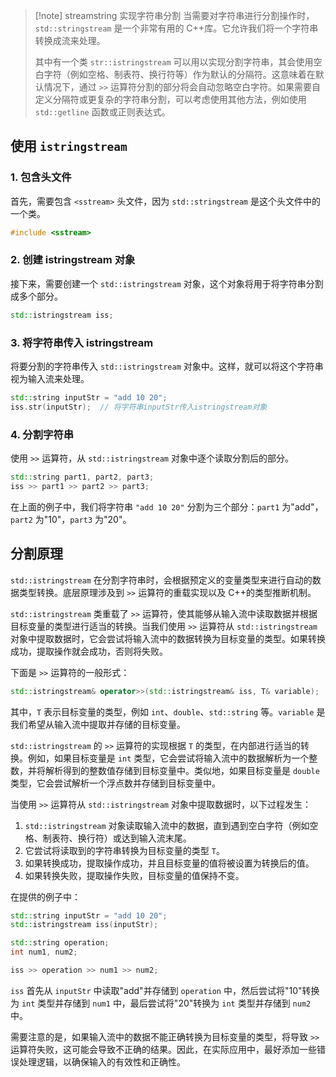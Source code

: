 >[!note] streamstring 实现字符串分割
> 当需要对字符串进行分割操作时，`std::stringstream` 是一个非常有用的 C++库。它允许我们将一个字符串转换成流来处理。
> 
> 其中有一个类 `str::istringstream` 可以用以实现分割字符串，其会使用空白字符（例如空格、制表符、换行符等）作为默认的分隔符。这意味着在默认情况下，通过 `>>` 运算符分割的部分将会自动忽略空白字符。如果需要自定义分隔符或更复杂的字符串分割，可以考虑使用其他方法，例如使用 `std::getline` 函数或正则表达式。

## 使用 `istringstream`
### 1. 包含头文件
首先，需要包含 `<sstream>` 头文件，因为 `std::stringstream` 是这个头文件中的一个类。
```cpp
#include <sstream>
```

### 2. 创建 istringstream 对象
接下来，需要创建一个 `std::istringstream` 对象，这个对象将用于将字符串分割成多个部分。
```cpp
std::istringstream iss;
```

### 3. 将字符串传入 istringstream
将要分割的字符串传入 `std::istringstream` 对象中。这样，就可以将这个字符串视为输入流来处理。
```cpp
std::string inputStr = "add 10 20";
iss.str(inputStr);  // 将字符串inputStr传入istringstream对象
```

### 4. 分割字符串
使用 `>>` 运算符，从 `std::istringstream` 对象中逐个读取分割后的部分。
```cpp
std::string part1, part2, part3;
iss >> part1 >> part2 >> part3;
```

在上面的例子中，我们将字符串 `"add 10 20"` 分割为三个部分：`part1` 为"add"，`part2` 为"10"，`part3` 为"20"。

## 分割原理
`std::istringstream` 在分割字符串时，会根据预定义的变量类型来进行自动的数据类型转换。底层原理涉及到 `>>` 运算符的重载实现以及 C++的类型推断机制。

`std::istringstream` 类重载了 `>>` 运算符，使其能够从输入流中读取数据并根据目标变量的类型进行适当的转换。当我们使用 `>>` 运算符从 `std::istringstream` 对象中提取数据时，它会尝试将输入流中的数据转换为目标变量的类型。如果转换成功，提取操作就会成功，否则将失败。

下面是 `>>` 运算符的一般形式：

```cpp
std::istringstream& operator>>(std::istringstream& iss, T& variable);
```

其中，`T` 表示目标变量的类型，例如 `int`、`double`、`std::string` 等。`variable` 是我们希望从输入流中提取并存储的目标变量。

`std::istringstream` 的 `>>` 运算符的实现根据 `T` 的类型，在内部进行适当的转换。例如，如果目标变量是 `int` 类型，它会尝试将输入流中的数据解析为一个整数，并将解析得到的整数值存储到目标变量中。类似地，如果目标变量是 `double` 类型，它会尝试解析一个浮点数并存储到目标变量中。

当使用 `>>` 运算符从 `std::istringstream` 对象中提取数据时，以下过程发生：

1. `std::istringstream` 对象读取输入流中的数据，直到遇到空白字符（例如空格、制表符、换行符）或达到输入流末尾。
2. 它尝试将读取到的字符串转换为目标变量的类型 `T`。
3. 如果转换成功，提取操作成功，并且目标变量的值将被设置为转换后的值。
4. 如果转换失败，提取操作失败，目标变量的值保持不变。

在提供的例子中：

```cpp
std::string inputStr = "add 10 20";
std::istringstream iss(inputStr);

std::string operation;
int num1, num2;

iss >> operation >> num1 >> num2;
```

`iss` 首先从 `inputStr` 中读取"add"并存储到 `operation` 中，然后尝试将"10"转换为 `int` 类型并存储到 `num1` 中，最后尝试将"20"转换为 `int` 类型并存储到 `num2` 中。

需要注意的是，如果输入流中的数据不能正确转换为目标变量的类型，将导致 `>>` 运算符失败，这可能会导致不正确的结果。因此，在实际应用中，最好添加一些错误处理逻辑，以确保输入的有效性和正确性。